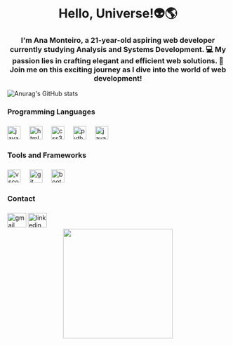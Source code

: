 <h1 align="center">Hello, Universe!👽🌎</h1>



###

<h3 align="center">I'm Ana Monteiro, a 21-year-old aspiring web developer currently studying Analysis and Systems Development. 💻 My passion lies in crafting elegant and efficient web solutions. 🌟 Join me on this exciting journey as I dive into the world of web development!</h3>


<div aling="center">

![Anurag's GitHub stats](https://github-readme-stats.vercel.app/api?username=anamonteiro14&show_icons=true&theme=radical)

</div>


<h3 align="left">Programming Languages</h3>

###

<div align="left">
  <img src="https://cdn.jsdelivr.net/gh/devicons/devicon/icons/javascript/javascript-original.svg" height="30" alt="javascript logo"  />
  <img width="12" />
  <img src="https://cdn.jsdelivr.net/gh/devicons/devicon/icons/html5/html5-original.svg" height="30" alt="html5 logo"  />
  <img width="12" />
  <img src="https://cdn.jsdelivr.net/gh/devicons/devicon/icons/css3/css3-original.svg" height="30" alt="css3 logo"  />
  <img width="12" />
  <img src="https://cdn.jsdelivr.net/gh/devicons/devicon/icons/python/python-original.svg" height="30" alt="python logo"  />
  <img width="12" />
  <img src="https://cdn.jsdelivr.net/gh/devicons/devicon/icons/java/java-original.svg" height="30" alt="java logo"  />
</div>

###

<h3 align="left">Tools and Frameworks</h3>

###

<div align="left">
  <img src="https://cdn.jsdelivr.net/gh/devicons/devicon/icons/vscode/vscode-original.svg" height="30" alt="vscode logo"  />
  <img width="12" />
  <img src="https://cdn.jsdelivr.net/gh/devicons/devicon/icons/git/git-original.svg" height="30" alt="git logo"  />
  <img width="12" />
  <img src="https://cdn.jsdelivr.net/gh/devicons/devicon/icons/bootstrap/bootstrap-original.svg" height="30" alt="bootstrap logo"  />
</div>


###

<h3 align="left">Contact</h3>

###

<div align="left">

  
  <img src="https://raw.githubusercontent.com/maurodesouza/profile-readme-generator/master/src/assets/icons/social/gmail/default.svg" width="43" height="33" alt="gmail logo"  />

  <a href="www.linkedin.com/in/ana-monteiro-114014207">
  <img src="https://raw.githubusercontent.com/maurodesouza/profile-readme-generator/master/src/assets/icons/social/linkedin/default.svg" width="43" height="33" alt="linkedin logo"  />
  </a>
</div>



<div align="center">
  <img height="250" src="https://media.giphy.com/media/v1.Y2lkPTc5MGI3NjExb3Y2cHFuanEyNGUza3RlaWtqaHpraG1md3BiNG41dmR4N3MycnA3byZlcD12MV9pbnRlcm5hbF9naWZfYnlfaWQmY3Q9Zw/13HBDT4QSTpveU/giphy.gif"  />
</div>

###
